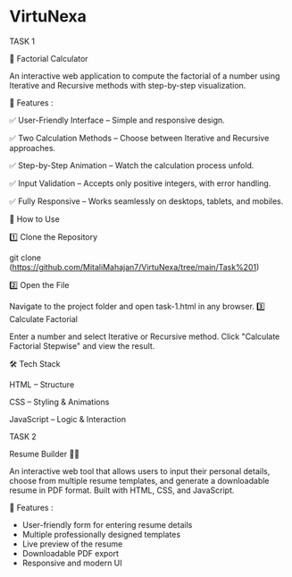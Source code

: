 # VirtuNexa
TASK 1

🎯 Factorial Calculator 

An interactive web application to compute the factorial of a number using Iterative and Recursive methods with step-by-step visualization.

🌟 Features :

✅ User-Friendly Interface – Simple and responsive design.

✅ Two Calculation Methods – Choose between Iterative and Recursive approaches.

✅ Step-by-Step Animation – Watch the calculation process unfold.

✅ Input Validation – Accepts only positive integers, with error handling.

✅ Fully Responsive – Works seamlessly on desktops, tablets, and mobiles.

🚀 How to Use

1️⃣ Clone the Repository

git clone (https://github.com/MitaliMahajan7/VirtuNexa/tree/main/Task%201)

2️⃣ Open the File

Navigate to the project folder and open task-1.html in any browser.
3️⃣ Calculate Factorial

Enter a number and select Iterative or Recursive method.
Click "Calculate Factorial Stepwise" and view the result.

🛠️ Tech Stack

HTML – Structure

CSS – Styling & Animations

JavaScript – Logic & Interaction


TASK 2

Resume Builder 📝💼

An interactive web tool that allows users to input their personal details, choose from multiple resume templates, and generate a downloadable resume in PDF format. Built with HTML, CSS, and JavaScript.

🚀 Features :

- User-friendly form for entering resume details
- Multiple professionally designed templates
- Live preview of the resume
- Downloadable PDF export
- Responsive and modern UI
